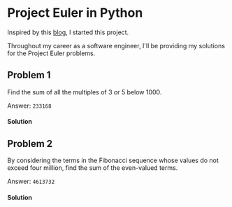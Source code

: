 # Project Euler in Python

Inspired by this [blog](https://blog.usejournal.com/consider-yourself-a-developer-you-should-solve-the-project-euler-problems-ed8d13397c9c), I started this project.

Throughout my career as a software engineer, I'll be providing my solutions for the Project Euler problems.

## Problem 1
Find the sum of all the multiples of 3 or 5 below 1000.

Answer: `233168`

#### Solution

## Problem 2
By considering the terms in the Fibonacci sequence whose values do not exceed four million, find the sum of the even-valued terms.

Answer: `4613732`

#### Solution
